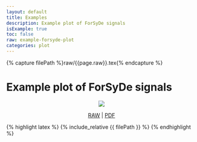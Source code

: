```yaml
---
layout: default
title: Examples
description: Example plot of ForSyDe signals
isExample: true
toc: false
raw: example-forsyde-plot
categories: plot
---
```

{% capture filePath %}raw/{{page.raw}}.tex{% endcapture %}

# Example plot of ForSyDe signals

<p align="center">
<img src="../assets/svg/{{page.raw}}.svg">
</p>

<p align="center">
<a href="{{filePath}}">RAW</a>
|
<a href="../assets/pdf/{{page.raw}}.pdf">PDF</a>
</p>

{% highlight latex %}
{% include_relative {{ filePath }} %}
{% endhighlight %}


